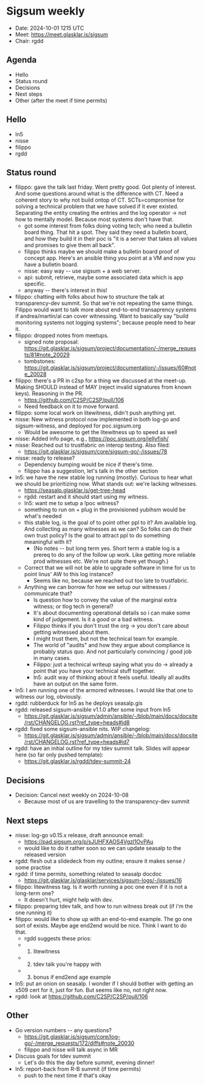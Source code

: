 # Sigsum weekly

- Date: 2024-10-01 1215 UTC
- Meet: https://meet.glasklar.is/sigsum
- Chair: rgdd

## Agenda

- Hello
- Status round
- Decisions
- Next steps
- Other (after the meet if time permits)

## Hello

- ln5
- nisse
- filippo
- rgdd

## Status round

- filippo: gave the talk last friday. Went pretty good. Got plenty of interest.
  And some questions around what is the difference with CT. Need a coherent
  story to why not build ontop of CT. SCTs=compromise for solving a technical
  problem that we have solved if it ever existed. Separating the entity creating
  the entries and the log operator -> not how to mentally model. Because most
  systems don't have that.
  - got some interest from folks doing voting tech; who need a bulletin board
    thing. That hit a spot. They said they need a bulletin board, and how they
    build it in their poc is "it is a server that takes all values and promises
    to give them all back".
  - filippo thinks maybe we should make a bulletin board proof of concept app.
    Here's an ansible thing you point at a VM and now you have a bulletin board.
  - nisse: easy way -- use sigsum + a web server.
  - api: submit, retrieve, maybe some associated data which is app specific.
  - anyway -- there's interest in this!
- filippo: chatting with folks about how to structure the talk at
  transparency-dev summit. So that we're not repeating the same things. Filippo
  would want to talk more about end-to-end transaprency systems if
  andrea/martin/al can cover witnessing. Want to basically say "build monitoring
  systems not logging systems"; because people need to hear it.
- filippo: dropped notes from meetups.
  - signed note proposal:
    https://git.glasklar.is/sigsum/project/documentation/-/merge_requests/81#note_20029
  - tombstones:
    https://git.glasklar.is/sigsum/project/documentation/-/issues/60#note_20028
- filippo: there's a PR in c2sp for a thing we discussed at the meet-up. Making
  SHOULD instead of MAY (reject invalid signatures from known keys). Reasoning
  in the PR.
  - https://github.com/C2SP/C2SP/pull/106
  - Need feedback on it to move forward.
- filippo: some local work on litewitness, didn't push anything yet.
- nisse: New witness protocol now implemented in both log-go and sigsum-witness,
  and deployed for poc.sigsum.org
  - Would be awesome to get the litewitness up to speed as well
- nisse: Added info page, e.g., https://poc.sigsum.org/jellyfish/
- nisse: Reached out to trustfabric on interop testing. Also filed:
  - https://git.glasklar.is/sigsum/core/sigsum-go/-/issues/78
- nisse: ready to release?
  - Dependency bumping would be nice if there's time.
  - filippo has a suggestion, let's talk in the other section
- ln5: we have the new stable log running (mostly). Curious to hear what we
  should be prioritizing now. What stands out: we're lacking witnesses.
  - https://seasalp.glasklar.is/get-tree-head
  - rgdd: restart and it should start using my witness.
  - ln5: want me to setup a !poc witness?
  - something to run on + plug in the provisioned yubihsm would be what's needed
  - this stable log, is the goal of to point other ppl to it? Am available log.
    And collecting as many witnesses as we can? So folks can do their own trust
    policy? Is the goal to attract ppl to do something meaningful with it?
    - (No notes -- but long term yes. Short term a stable log is a prereq to do
      any of the follow up work. Like getting more reliable prod witnesses etc.
      We're not quite there yet though.)
  - Correct that we will not be able to upgrade software in time for us to point
    linus' AW to this log instance?
    - Seems like no, because we reached out too late to trustfabric.
  - Anything we can borrow for how we setup our witnesses / communicate that?
    - Is question how to convey the value of the marginal extra witness; or tlog
      tech in general?
    - It's about documenting operational details so i can make some kind of
      judgement. Is it a good or a bad witness.
    - Filippo thinks if you don't trust the org -> you don't care about getting
      witnessed about them.
    - I might trust them, but not the technical team for example.
    - The world of "audits" and how they argue about compliance is probably
      status quo. And not particularly convincing / good job in many cases.
    - Filippo: just a technical writeup saying what you do -> already a point
      that you have your technical stuff together.
    - ln5: audit way of thinking about it feels useful. Ideally all audits have
      an output on the same form.
- ln5: I am running one of the armored witnesses. I would like that one to
  witness our log, obviously.
- rgdd: rubberduck for ln5 as he deploys seasalp.gis
- rgdd: released sigsum-ansible v1.1.0 after some input from ln5
  - https://git.glasklar.is/sigsum/admin/ansible/-/blob/main/docs/docsite/rst/CHANGELOG.rst?ref_type=heads#id8
- rgdd: fixed some sigsum-ansible nits. WIP changelog:
  - https://git.glasklar.is/sigsum/admin/ansible/-/blob/main/docs/docsite/rst/CHANGELOG.rst?ref_type=heads#id7
- rgdd: have an initial outline for my tdev summit talk. Slides will appear here
  (so far only pushed template):
  - https://git.glasklar.is/rgdd/tdev-summit-24

## Decisions

- Decision: Cancel next weekly on 2024-10-08
  - Because most of us are travelling to the transparency-dev summit

## Next steps

- nisse: log-go v0.15.x release, draft announce email:
  - https://pad.sigsum.org/p/sJUHFXAOS4Vgzl1OvPAu
  - would like to do it rather soon so we can update seasalp to the released
    version
- rgdd: flesh out a slidedeck from my outline; ensure it makes sense / some
  practise
- rgdd: if time permits, something related to seasalp docdoc
  - https://git.glasklar.is/glasklar/services/sigsum-logs/-/issues/16
- filippo: litewitness tag. Is it worth running a poc one even if it is not a
  long-term one?
  - It doesn't hurt, might help with dev.
- filippo: preparing tdev talk, and how to run witness break out (if i'm the one
  running it)
- filippo: would like to show up with an end-to-end example. The go one sort of
  exists. Maybe age end2end would be nice. Think I want to do that.
  - rgdd suggests these prios:
  - 1. litewitness
  - 2. tdev talk you're happy with
  - 3. bonus if end2end age example
- ln5: put an onion on seasalp. I wonder if I should bother with getting an x509
  cert for it, just for fun. But seems like no, not right now.
- rgdd: look at https://github.com/C2SP/C2SP/pull/106

## Other

- Go version numbers -- any questions?
  - https://git.glasklar.is/sigsum/core/log-go/-/merge_requests/172/diffs#note_20030
  - filippo and nisse will talk async in MR
- Discuss goals for tdev summit
  - Let's do this the day before summit, evening dinner!
- ln5: report-back from R-B summit (if time permits)
  - push to the next time if that's okay
